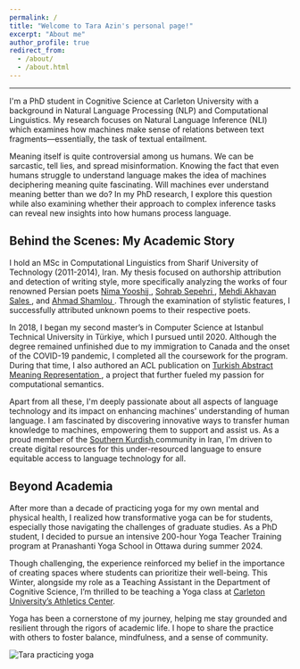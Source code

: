```yaml
---
permalink: /
title: "Welcome to Tara Azin's personal page!"
excerpt: "About me"
author_profile: true
redirect_from: 
  - /about/
  - /about.html
---
```


------
I'm a PhD student in Cognitive Science at Carleton University with a background in Natural Language Processing (NLP) and Computational Linguistics. My research focuses on Natural Language Inference (NLI) which examines how machines make sense of relations between text fragments—essentially, the task of textual entailment.

Meaning itself is quite controversial among us humans. We can be sarcastic, tell lies, and spread misinformation. Knowing the fact that even humans struggle to understand language makes the idea of machines deciphering meaning quite fascinating. Will machines ever understand meaning better than we do? In my PhD research, I explore this question while also examining whether their approach to complex inference tasks can reveal new insights into how humans process language.

## Behind the Scenes: My Academic Story
I hold an MSc in Computational Linguistics from Sharif University of Technology (2011-2014), Iran. My thesis focused on authorship attribution and detection of writing style, more specifically analyzing the works of four renowned Persian poets <a href="https://en.wikipedia.org/wiki/Nima_Yooshij" target="_blank"> Nima Yooshij </a>, <a href="https://en.wikipedia.org/wiki/Sohrab_Sepehri" target="_blank"> Sohrab Sepehri </a>, <a href="https://en.wikipedia.org/wiki/Mehdi_Akhavan-Sales" target="_blank"> Mehdi Akhavan Sales </a>, and <a href="https://en.wikipedia.org/wiki/Ahmad_Shamlou" target="_blank"> Ahmad Shamlou </a>. Through the examination of stylistic features, I successfully attributed unknown poems to their respective poets.

In 2018, I began my second master’s in Computer Science at Istanbul Technical University in Türkiye, which I pursued until 2020. Although the degree remained unfinished due to my immigration to Canada and the onset of the COVID-19 pandemic, I completed all the coursework for the program. During that time, I also authored an ACL publication on <a href="https://scholar.google.ca/citations?user=jRMmdrgAAAAJ&hl=en" target="_blank"> Turkish Abstract Meaning Representation </a>, a project that further fueled my passion for computational semantics.

Apart from all these, I'm deeply passionate about all aspects of language technology and its impact on enhancing machines' understanding of human language. I am fascinated by discovering innovative ways to transfer human knowledge to machines, empowering them to support and assist us. As a proud member of the <a href="https://en.wikipedia.org/wiki/Southern_Kurdish" target="_blank"> Southern Kurdish </a> community in Iran, I'm driven to create digital resources for this under-resourced language to ensure equitable access to language technology for all.

## Beyond Academia

After more than a decade of practicing yoga for my own mental and physical health, I realized how transformative yoga can be for students, especially those navigating the challenges of graduate studies. As a PhD student, I decided to pursue an intensive 200-hour Yoga Teacher Training program at Pranashanti Yoga School in Ottawa during summer 2024.

Though challenging, the experience reinforced my belief in the importance of creating spaces where students can prioritize their well-being. This Winter, alongside my role as a Teaching Assistant in the Department of Cognitive Science, I’m thrilled to be teaching a Yoga class at [Carleton University’s Athletics Center](https://athletics.carleton.ca/). 

Yoga has been a cornerstone of my journey, helping me stay grounded and resilient through the rigors of academic life. I hope to share the practice with others to foster balance, mindfulness, and a sense of community.

![Tara practicing yoga](images/IMG_3259.jpg)





